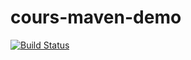 # cours-maven-demo

[![Build Status](https://travis-ci.org/qperez/cours-maven-demo.svg?branch=master)](https://travis-ci.org/qperez/cours-maven-demo)